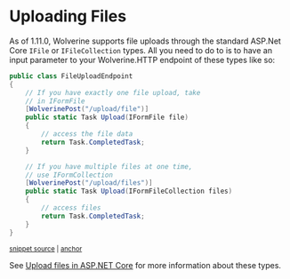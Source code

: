# Uploading Files

As of 1.11.0, Wolverine supports file uploads through the standard ASP.Net Core `IFile` or `IFileCollection` types. All you need 
to do to is to have an input parameter to your Wolverine.HTTP endpoint of these types like so:

<!-- snippet: sample_using_file_uploads -->
<a id='snippet-sample_using_file_uploads'></a>
```cs
public class FileUploadEndpoint
{
    // If you have exactly one file upload, take
    // in IFormFile
    [WolverinePost("/upload/file")]
    public static Task Upload(IFormFile file)
    {
        // access the file data
        return Task.CompletedTask;
    }

    // If you have multiple files at one time,
    // use IFormCollection
    [WolverinePost("/upload/files")]
    public static Task Upload(IFormFileCollection files)
    {
        // access files
        return Task.CompletedTask;
    }
}
```
<sup><a href='https://github.com/JasperFx/wolverine/blob/main/src/Http/WolverineWebApi/FileUploadEndpoint.cs#L6-L29' title='Snippet source file'>snippet source</a> | <a href='#snippet-sample_using_file_uploads' title='Start of snippet'>anchor</a></sup>
<!-- endSnippet -->

See [Upload files in ASP.NET Core](https://learn.microsoft.com/en-us/aspnet/core/mvc/models/file-uploads?view=aspnetcore-7.0)
for more information about these types. 
